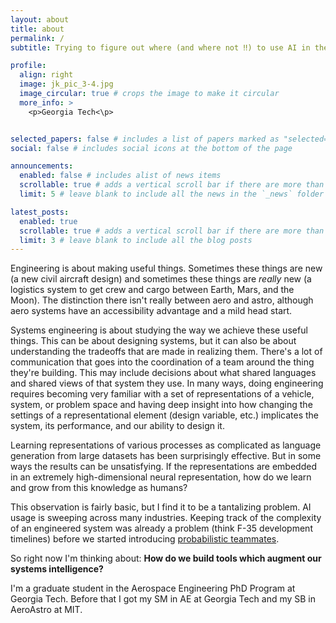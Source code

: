 ```yaml
---
layout: about
title: about
permalink: /
subtitle: Trying to figure out where (and where not ‼️) to use AI in the design of aerospace systems.

profile:
  align: right
  image: jk_pic_3-4.jpg
  image_circular: true # crops the image to make it circular
  more_info: >
    <p>Georgia Tech<\p>


selected_papers: false # includes a list of papers marked as "selected={true}"
social: false # includes social icons at the bottom of the page

announcements:
  enabled: false # includes alist of news items
  scrollable: true # adds a vertical scroll bar if there are more than 3 news items
  limit: 5 # leave blank to include all the news in the `_news` folder

latest_posts:
  enabled: true
  scrollable: true # adds a vertical scroll bar if there are more than 3 new posts items
  limit: 3 # leave blank to include all the blog posts
---
```


Engineering is about making useful things. Sometimes these things are new (a new civil aircraft design) and sometimes these things are *really* new (a logistics system to get crew and cargo between Earth, Mars, and the Moon). The distinction there isn't really between aero and astro, although aero systems have an accessibility advantage and a mild head start.

Systems engineering is about studying the way we achieve these useful things.
This can be about designing systems, but it can also be about understanding the tradeoffs that are made in realizing them.
There's a lot of communication that goes into the coordination of a team around the thing they're building. This may include decisions about what shared languages and shared views of that system they use.
In many ways, doing engineering requires becoming very familiar with a set of representations of a vehicle, system, or problem space and having deep insight into how changing the settings of a representational element (design variable, etc.) implicates the system, its performance, and our ability to design it.

Learning representations of various processes as complicated as language generation from large datasets has been surprisingly effective. But in some ways the results can be unsatisfying. If the representations are embedded in an extremely high-dimensional neural representation, how do we learn and grow from this knowledge as humans?

This observation is fairly basic, but I find it to be a tantalizing problem. AI usage is sweeping across many industries. Keeping track of the complexity of an engineered system was already a problem (think F-35 development timelines) before we started introducing [probabilistic teammates](https://engtechnica.com/p-1-ai-comes-out-of-stealth-to-build-agi-for-engineering-design/).

So right now I'm thinking about:
**How do we build tools which augment our systems intelligence?**

I'm a graduate student in the Aerospace Engineering PhD Program at Georgia Tech. Before that I got my SM in AE at Georgia Tech and my SB in AeroAstro at MIT.